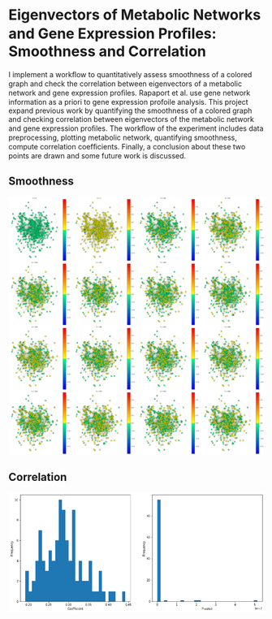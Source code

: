 # Eigenvectors of Metabolic Networks and Gene Expression Proﬁles: Smoothness and Correlation

I implement a workﬂow to quantitatively assess smoothness of a colored graph and check the correlation between eigenvectors of a metabolic network and gene expression proﬁles. Rapaport et al. use gene network information as a priori to gene expression profoile analysis. This project expand previous work by quantifying the smoothness of a colored graph and checking correlation between eigenvectors of the metabolic network and gene expression proﬁles. The workﬂow of the experiment includes data preprocessing, plotting metabolic network, quantifying smoothness, compute correlation coefﬁcients. Finally, a conclusion about these two points are drawn and some future work is discussed.

## Smoothness

![iND750](https://github.com/yuhouzhou/eigengene/blob/master/docs/images/iND750.png)

## Correlation

![coe-distr-rna](https://github.com/yuhouzhou/eigengene/blob/master/docs/images/coe-distr-rna.png)

